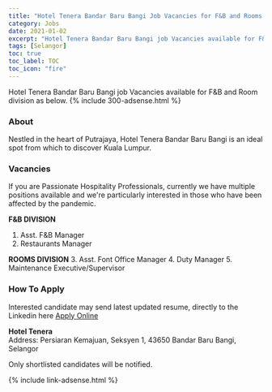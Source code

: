 ```yaml
---
title: "Hotel Tenera Bandar Baru Bangi Job Vacancies for F&B and Rooms Division" 
category: Jobs 
date: 2021-01-02
excerpt: "Hotel Tenera Bandar Baru Bangi job Vacancies available for F&B and Room Division" 
tags: [Selangor] 
toc: true 
toc_label: TOC 
toc_icon: "fire" 
--- 
```


Hotel Tenera Bandar Baru Bangi job Vacancies available for F&B and Room division as below.
{% include 300-adsense.html %} 

### About
Nestled in the heart of Putrajaya, Hotel Tenera Bandar Baru Bangi is an ideal spot from which to discover Kuala Lumpur. 

### Vacancies
If you are Passionate Hospitality Professionals, currently we have multiple positions available and we're particularly interested in those who have been affected by the pandemic.

**F&B DIVISION**
1. Asst. F&B Manager
2. Restaurants Manager

**ROOMS DIVISION**
3. Asst. Font Office Manager
4. Duty Manager
5. Maintenance Executive/Supervisor

### How To Apply
Interested candidate may send latest updated resume, directly to the Linkedin here <a href="https://www.linkedin.com/in/fadzly-hamzah-cha%C2%AE%EF%B8%8F-7a095b80/" class="btn btn--info" target="_blank" rel="nofollow noopenner">Apply Online</a> 

**Hotel Tenera** <br/>
Address: Persiaran Kemajuan, Seksyen 1, 43650 Bandar Baru Bangi, Selangor

Only shortlisted candidates will be notified.

{% include link-adsense.html %} 